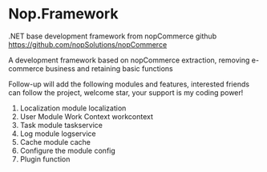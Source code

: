 # Nop.Framework

.NET base development framework from nopCommerce github https://github.com/nopSolutions/nopCommerce

A development framework based on nopCommerce extraction, removing e-commerce business and retaining basic functions

Follow-up will add the following modules and features, interested friends can follow the project, welcome star, your support is my coding power! </br>
1. Localization module localization </br>
2. User Module Work Context workcontext </br>
3. Task module taskservice </br>
4. Log module logservice </br>
5. Cache module cache </br>
6. Configure the module config </br>
7. Plugin function
 

